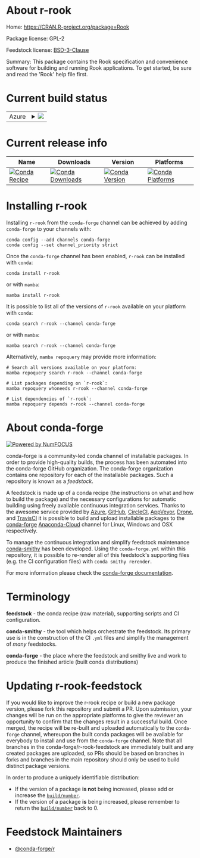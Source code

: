 About r-rook
============

Home: https://CRAN.R-project.org/package=Rook

Package license: GPL-2

Feedstock license: [BSD-3-Clause](https://github.com/conda-forge/r-rook-feedstock/blob/main/LICENSE.txt)

Summary: This package contains the Rook specification and convenience software for building
and running Rook applications. To get started, be sure and read the 'Rook' help
file first.


Current build status
====================


<table>
    
  <tr>
    <td>Azure</td>
    <td>
      <details>
        <summary>
          <a href="https://dev.azure.com/conda-forge/feedstock-builds/_build/latest?definitionId=1561&branchName=main">
            <img src="https://dev.azure.com/conda-forge/feedstock-builds/_apis/build/status/r-rook-feedstock?branchName=main">
          </a>
        </summary>
        <table>
          <thead><tr><th>Variant</th><th>Status</th></tr></thead>
          <tbody><tr>
              <td>linux_64_r_base4.1</td>
              <td>
                <a href="https://dev.azure.com/conda-forge/feedstock-builds/_build/latest?definitionId=1561&branchName=main">
                  <img src="https://dev.azure.com/conda-forge/feedstock-builds/_apis/build/status/r-rook-feedstock?branchName=main&jobName=linux&configuration=linux%20linux_64_r_base4.1" alt="variant">
                </a>
              </td>
            </tr><tr>
              <td>linux_64_r_base4.2</td>
              <td>
                <a href="https://dev.azure.com/conda-forge/feedstock-builds/_build/latest?definitionId=1561&branchName=main">
                  <img src="https://dev.azure.com/conda-forge/feedstock-builds/_apis/build/status/r-rook-feedstock?branchName=main&jobName=linux&configuration=linux%20linux_64_r_base4.2" alt="variant">
                </a>
              </td>
            </tr><tr>
              <td>osx_64_r_base4.1</td>
              <td>
                <a href="https://dev.azure.com/conda-forge/feedstock-builds/_build/latest?definitionId=1561&branchName=main">
                  <img src="https://dev.azure.com/conda-forge/feedstock-builds/_apis/build/status/r-rook-feedstock?branchName=main&jobName=osx&configuration=osx%20osx_64_r_base4.1" alt="variant">
                </a>
              </td>
            </tr><tr>
              <td>osx_64_r_base4.2</td>
              <td>
                <a href="https://dev.azure.com/conda-forge/feedstock-builds/_build/latest?definitionId=1561&branchName=main">
                  <img src="https://dev.azure.com/conda-forge/feedstock-builds/_apis/build/status/r-rook-feedstock?branchName=main&jobName=osx&configuration=osx%20osx_64_r_base4.2" alt="variant">
                </a>
              </td>
            </tr><tr>
              <td>win_64</td>
              <td>
                <a href="https://dev.azure.com/conda-forge/feedstock-builds/_build/latest?definitionId=1561&branchName=main">
                  <img src="https://dev.azure.com/conda-forge/feedstock-builds/_apis/build/status/r-rook-feedstock?branchName=main&jobName=win&configuration=win%20win_64_" alt="variant">
                </a>
              </td>
            </tr>
          </tbody>
        </table>
      </details>
    </td>
  </tr>
</table>

Current release info
====================

| Name | Downloads | Version | Platforms |
| --- | --- | --- | --- |
| [![Conda Recipe](https://img.shields.io/badge/recipe-r--rook-green.svg)](https://anaconda.org/conda-forge/r-rook) | [![Conda Downloads](https://img.shields.io/conda/dn/conda-forge/r-rook.svg)](https://anaconda.org/conda-forge/r-rook) | [![Conda Version](https://img.shields.io/conda/vn/conda-forge/r-rook.svg)](https://anaconda.org/conda-forge/r-rook) | [![Conda Platforms](https://img.shields.io/conda/pn/conda-forge/r-rook.svg)](https://anaconda.org/conda-forge/r-rook) |

Installing r-rook
=================

Installing `r-rook` from the `conda-forge` channel can be achieved by adding `conda-forge` to your channels with:

```
conda config --add channels conda-forge
conda config --set channel_priority strict
```

Once the `conda-forge` channel has been enabled, `r-rook` can be installed with `conda`:

```
conda install r-rook
```

or with `mamba`:

```
mamba install r-rook
```

It is possible to list all of the versions of `r-rook` available on your platform with `conda`:

```
conda search r-rook --channel conda-forge
```

or with `mamba`:

```
mamba search r-rook --channel conda-forge
```

Alternatively, `mamba repoquery` may provide more information:

```
# Search all versions available on your platform:
mamba repoquery search r-rook --channel conda-forge

# List packages depending on `r-rook`:
mamba repoquery whoneeds r-rook --channel conda-forge

# List dependencies of `r-rook`:
mamba repoquery depends r-rook --channel conda-forge
```


About conda-forge
=================

[![Powered by
NumFOCUS](https://img.shields.io/badge/powered%20by-NumFOCUS-orange.svg?style=flat&colorA=E1523D&colorB=007D8A)](https://numfocus.org)

conda-forge is a community-led conda channel of installable packages.
In order to provide high-quality builds, the process has been automated into the
conda-forge GitHub organization. The conda-forge organization contains one repository
for each of the installable packages. Such a repository is known as a *feedstock*.

A feedstock is made up of a conda recipe (the instructions on what and how to build
the package) and the necessary configurations for automatic building using freely
available continuous integration services. Thanks to the awesome service provided by
[Azure](https://azure.microsoft.com/en-us/services/devops/), [GitHub](https://github.com/),
[CircleCI](https://circleci.com/), [AppVeyor](https://www.appveyor.com/),
[Drone](https://cloud.drone.io/welcome), and [TravisCI](https://travis-ci.com/)
it is possible to build and upload installable packages to the
[conda-forge](https://anaconda.org/conda-forge) [Anaconda-Cloud](https://anaconda.org/)
channel for Linux, Windows and OSX respectively.

To manage the continuous integration and simplify feedstock maintenance
[conda-smithy](https://github.com/conda-forge/conda-smithy) has been developed.
Using the ``conda-forge.yml`` within this repository, it is possible to re-render all of
this feedstock's supporting files (e.g. the CI configuration files) with ``conda smithy rerender``.

For more information please check the [conda-forge documentation](https://conda-forge.org/docs/).

Terminology
===========

**feedstock** - the conda recipe (raw material), supporting scripts and CI configuration.

**conda-smithy** - the tool which helps orchestrate the feedstock.
                   Its primary use is in the construction of the CI ``.yml`` files
                   and simplify the management of *many* feedstocks.

**conda-forge** - the place where the feedstock and smithy live and work to
                  produce the finished article (built conda distributions)


Updating r-rook-feedstock
=========================

If you would like to improve the r-rook recipe or build a new
package version, please fork this repository and submit a PR. Upon submission,
your changes will be run on the appropriate platforms to give the reviewer an
opportunity to confirm that the changes result in a successful build. Once
merged, the recipe will be re-built and uploaded automatically to the
`conda-forge` channel, whereupon the built conda packages will be available for
everybody to install and use from the `conda-forge` channel.
Note that all branches in the conda-forge/r-rook-feedstock are
immediately built and any created packages are uploaded, so PRs should be based
on branches in forks and branches in the main repository should only be used to
build distinct package versions.

In order to produce a uniquely identifiable distribution:
 * If the version of a package **is not** being increased, please add or increase
   the [``build/number``](https://docs.conda.io/projects/conda-build/en/latest/resources/define-metadata.html#build-number-and-string).
 * If the version of a package **is** being increased, please remember to return
   the [``build/number``](https://docs.conda.io/projects/conda-build/en/latest/resources/define-metadata.html#build-number-and-string)
   back to 0.

Feedstock Maintainers
=====================

* [@conda-forge/r](https://github.com/conda-forge/r/)

